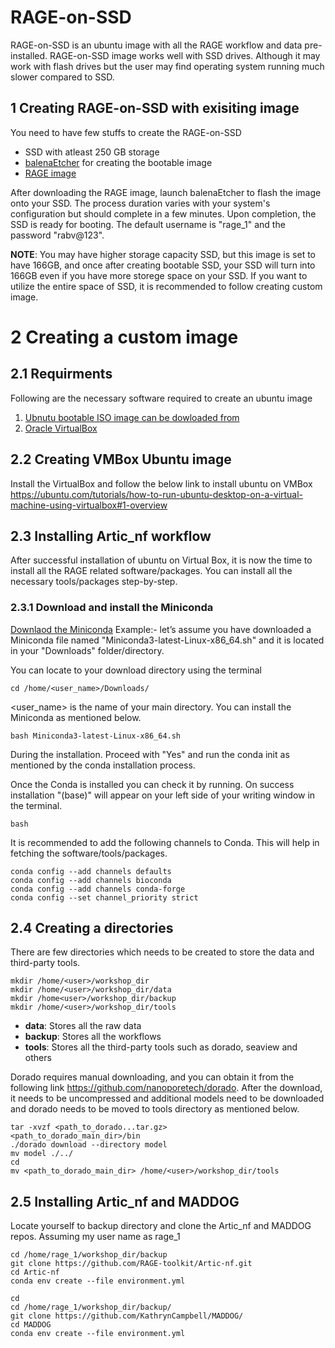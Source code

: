 # RAGE-on-SSD
RAGE-on-SSD is an ubuntu image with all the RAGE workflow and data pre-installed. RAGE-on-SSD image works well with SSD drives. Although it may work with flash drives but the user may find operating system running much slower compared to SSD.

## 1 Creating RAGE-on-SSD with exisiting image
You need to have few stuffs to create the RAGE-on-SSD
-  SSD with atleast 250 GB storage
-  [balenaEtcher](https://etcher.balena.io) for creating the bootable image
-  [RAGE image]()

After downloading the RAGE image, launch balenaEtcher to flash the image onto your SSD. The process duration varies with your system's configuration but should complete in a few minutes. Upon completion, the SSD is ready for booting. 
The default username is "rage_1" and the password "rabv@123".

**NOTE**: You may have higher storage capacity SSD, but this image is set to have 166GB, and once after creating bootable SSD, your SSD will turn into 166GB even if you have more storege space on your SSD.  If you want to utilize the
entire space of SSD, it is recommended to follow creating custom image.

# 2 Creating a custom image

## 2.1 Requirments
Following are the necessary software required to create an ubuntu image
1. [Ubnutu bootable ISO image can be dowloaded from](/https://ubuntu.com/download/desktop)
2. [Oracle VirtualBox](https://www.virtualbox.org)

## 2.2 Creating VMBox Ubuntu image
Install the VirtualBox and follow the below link to install ubuntu on VMBox
https://ubuntu.com/tutorials/how-to-run-ubuntu-desktop-on-a-virtual-machine-using-virtualbox#1-overview

## 2.3 Installing Artic_nf workflow
After successful installation of ubuntu on Virtual Box, it is now the time to install all the RAGE related software/packages.
You can install all the necessary tools/packages step-by-step.

### 2.3.1 Download and install the Miniconda
[Downlaod the Miniconda](https://docs.anaconda.com/free/miniconda/index.html)
Example:- let’s assume you have downloaded a Miniconda file named "Miniconda3-latest-Linux-x86_64.sh" and it is located in your "Downloads" folder/directory.

You can locate to your download directory using the terminal
```shell
cd /home/<user_name>/Downloads/
```
<user_name> is the name of your main directory. You can install the Miniconda as mentioned below.

```shell
bash Miniconda3-latest-Linux-x86_64.sh
```
During the installation. Proceed with "Yes" and run the conda init as mentioned by the conda installation process. 

Once the Conda is installed you can check it by running. On success installation "(base)" will appear on your left side of your writing window in the terminal. 
```shell
bash
```

It is recommended to add the following channels to Conda. This will help in fetching the software/tools/packages. 
```shell
conda config --add channels defaults
conda config --add channels bioconda
conda config --add channels conda-forge
conda config --set channel_priority strict
```

## 2.4 Creating a directories
There are few directories which needs to be created to store the data and third-party tools. 
```shell
mkdir /home/<user>/workshop_dir
mkdir /home/<user>/workshop_dir/data
mkdir /home<user>/workshop_dir/backup
mkdir /home/<user>/workshop_dir/tools
```
-  **data**: Stores all the raw data
-  **backup**: Stores all the workflows
-  **tools**: Stores all the third-party tools such as dorado, seaview and others

Dorado requires manual downloading, and you can obtain it from the following link https://github.com/nanoporetech/dorado.
After the download, it needs to be uncompressed and additional models need to be downloaded and dorado needs to be moved to tools directory as mentioned below.

```shell
tar -xvzf <path_to_dorado...tar.gz>
<path_to_dorado_main_dir>/bin
./dorado download --directory model
mv model ./../
cd
mv <path_to_dorado_main_dir> /home/<user>/workshop_dir/tools

```
## 2.5 Installing Artic_nf and MADDOG
Locate yourself to backup directory and clone the Artic_nf and MADDOG repos. Assuming my user name as rage_1
```shell
cd /home/rage_1/workshop_dir/backup
git clone https://github.com/RAGE-toolkit/Artic-nf.git
cd Artic-nf
conda env create --file environment.yml
```

```shell
cd
cd /home/rage_1/workshop_dir/backup/
git clone https://github.com/KathrynCampbell/MADDOG/
cd MADDOG
conda env create --file environment.yml
```



